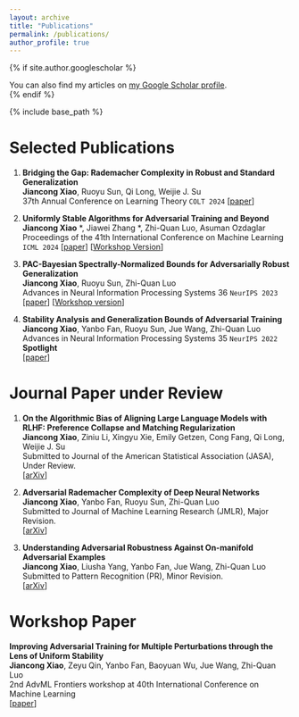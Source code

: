 ```yaml
---
layout: archive
title: "Publications"
permalink: /publications/
author_profile: true
---
```


{% if site.author.googlescholar %}
  <div class="wordwrap">You can also find my articles on <a href="{{site.author.googlescholar}}">my Google Scholar profile</a>.</div>
{% endif %}

{% include base_path %}

Selected Publications
======
1. **Bridging the Gap: Rademacher Complexity in Robust and Standard Generalization**  
   **Jiancong Xiao**, Ruoyu Sun, Qi Long, Weijie J. Su  
   37th Annual Conference on Learning Theory ``COLT 2024``
   [[paper](https://arxiv.org/abs/2406.05372)]
   
1. **Uniformly Stable Algorithms for Adversarial Training and Beyond**  
   **Jiancong Xiao** *, Jiawei Zhang *, Zhi-Quan Luo, Asuman Ozdaglar  
   Proceedings of the 41th International Conference on Machine Learning ``ICML 2024``
   [[paper](https://arxiv.org/abs/2405.01817)] [[Workshop Version](https://openreview.net/forum?id=4rksWKdGovR)]  
   
1. **PAC-Bayesian Spectrally-Normalized Bounds for Adversarially Robust Generalization**  
   **Jiancong Xiao**, Ruoyu Sun, Zhi-Quan Luo  
   Advances in Neural Information Processing Systems 36 ``NeurIPS 2023``
   [[paper](https://proceedings.neurips.cc/paper_files/paper/2023/hash/720991812855c99df50bc8b36966cd81-Abstract-Conference.html)] [[Workshop version](https://openreview.net/pdf?id=CG0oM1LmbP)]  
   
1. **Stability Analysis and Generalization Bounds of Adversarial Training**  
   **Jiancong Xiao**, Yanbo Fan, Ruoyu Sun, Jue Wang, Zhi-Quan Luo  
   Advances in Neural Information Processing Systems 35 ``NeurIPS 2022`` **Spotlight**  
   [[paper](https://proceedings.neurips.cc/paper_files/paper/2022/hash/637de5e2a7a77f741b0b84bd61c83125-Abstract-Conference.html)]  

Journal Paper under Review
======
1. **On the Algorithmic Bias of Aligning Large Language Models with RLHF: Preference Collapse and Matching Regularization**  
   **Jiancong Xiao**, Ziniu Li, Xingyu Xie, Emily Getzen, Cong Fang, Qi Long, Weijie J. Su  
   Submitted to Journal of the American Statistical Association (JASA), Under Review.  
   [[arXiv](https://arxiv.org/abs/2405.16455)]  

1. **Adversarial Rademacher Complexity of Deep Neural Networks**  
   **Jiancong Xiao**, Yanbo Fan, Ruoyu Sun, Zhi-Quan Luo  
   Submitted to Journal of Machine Learning Research (JMLR), Major Revision.  
   [[arXiv](https://arxiv.org/abs/2211.14966)]  

1. **Understanding Adversarial Robustness Against On-manifold Adversarial Examples**  
   **Jiancong Xiao**, Liusha Yang, Yanbo Fan, Jue Wang, Zhi-Quan Luo  
   Submitted to Pattern Recognition (PR), Minor Revision.  
   [[arXiv](https://arxiv.org/abs/2210.00430)]  
   
Workshop Paper 
======
**Improving Adversarial Training for Multiple Perturbations through the Lens of Uniform Stability**  
**Jiancong Xiao**, Zeyu Qin, Yanbo Fan, Baoyuan Wu, Jue Wang, Zhi-Quan Luo  
2nd AdvML Frontiers workshop at 40th International Conference on Machine Learning  
[[paper](https://openreview.net/pdf?id=qvALKz8BUV)]  

